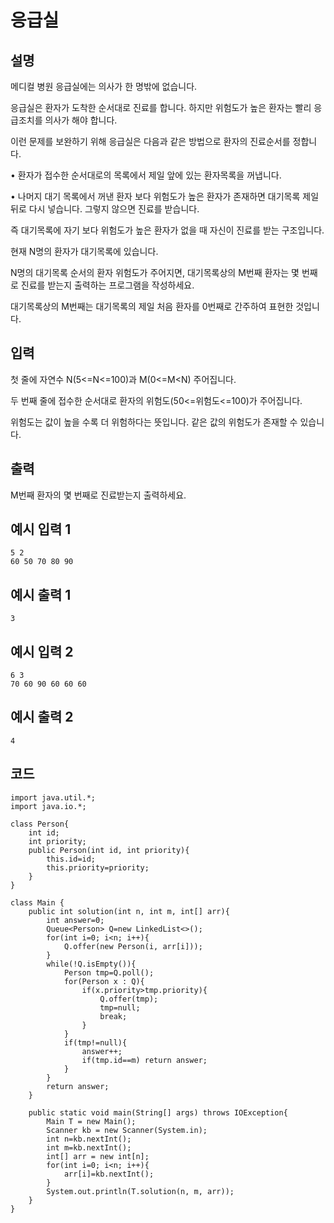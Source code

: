 # 응급실

## 설명
메디컬 병원 응급실에는 의사가 한 명밖에 없습니다.

응급실은 환자가 도착한 순서대로 진료를 합니다. 하지만 위험도가 높은 환자는 빨리 응급조치를 의사가 해야 합니다.

이런 문제를 보완하기 위해 응급실은 다음과 같은 방법으로 환자의 진료순서를 정합니다.

• 환자가 접수한 순서대로의 목록에서 제일 앞에 있는 환자목록을 꺼냅니다.

• 나머지 대기 목록에서 꺼낸 환자 보다 위험도가 높은 환자가 존재하면 대기목록 제일 뒤로 다시 넣습니다. 그렇지 않으면 진료를 받습니다.

즉 대기목록에 자기 보다 위험도가 높은 환자가 없을 때 자신이 진료를 받는 구조입니다.

현재 N명의 환자가 대기목록에 있습니다.

N명의 대기목록 순서의 환자 위험도가 주어지면, 대기목록상의 M번째 환자는 몇 번째로 진료를 받는지 출력하는 프로그램을 작성하세요.

대기목록상의 M번째는 대기목록의 제일 처음 환자를 0번째로 간주하여 표현한 것입니다.
## 입력
첫 줄에 자연수 N(5<=N<=100)과 M(0<=M<N) 주어집니다.

두 번째 줄에 접수한 순서대로 환자의 위험도(50<=위험도<=100)가 주어집니다.

위험도는 값이 높을 수록 더 위험하다는 뜻입니다. 같은 값의 위험도가 존재할 수 있습니다.
## 출력
M번째 환자의 몇 번째로 진료받는지 출력하세요.



## 예시 입력 1
```text
5 2
60 50 70 80 90
```

## 예시 출력 1
```text
3

```
## 예시 입력 2
```text
6 3
70 60 90 60 60 60
```

## 예시 출력 2
```text
4

```

## 코드
```
import java.util.*;
import java.io.*;

class Person{
	int id;
	int priority;
	public Person(int id, int priority){
		this.id=id;
		this.priority=priority;
	}
}

class Main {	
	public int solution(int n, int m, int[] arr){
		int answer=0;
		Queue<Person> Q=new LinkedList<>();
		for(int i=0; i<n; i++){
			Q.offer(new Person(i, arr[i]));
		}
		while(!Q.isEmpty()){
			Person tmp=Q.poll();
			for(Person x : Q){
				if(x.priority>tmp.priority){
					Q.offer(tmp);
					tmp=null;
					break;
				}
			}
			if(tmp!=null){
				answer++;
				if(tmp.id==m) return answer;
			}
		}
		return answer;
	}

	public static void main(String[] args) throws IOException{
		Main T = new Main();
		Scanner kb = new Scanner(System.in);
		int n=kb.nextInt();
		int m=kb.nextInt();
		int[] arr = new int[n];
		for(int i=0; i<n; i++){
			arr[i]=kb.nextInt();
		}
		System.out.println(T.solution(n, m, arr));	
	}
}
```